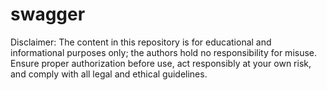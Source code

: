 # swagger
 Disclaimer: The content in this repository is for educational and informational purposes only; the authors hold no responsibility for misuse. Ensure proper authorization before use, act responsibly at your own risk, and comply with all legal and ethical guidelines.
